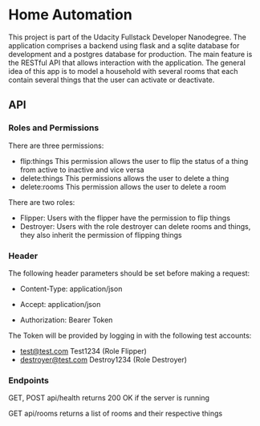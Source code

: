 # Home Automation

This project is part of the Udacity Fullstack Developer Nanodegree. The application comprises a backend using flask and a sqlite database for development and a postgres database for production. The main feature is the RESTful API that allows interaction with the application. The general idea of this app is to model a household with several rooms that each contain several things that the user can activate or deactivate.

## API

### Roles and Permissions
There are three permissions:
- flip:things This permission allows the user to flip the status of a thing from active to inactive and vice versa
- delete:things This permissions allows the user to delete a thing
- delete:rooms This permission allows the user to delete a room

There are two roles:
- Flipper: Users with the flipper have the permission to flip things
- Destroyer: Users with the role destroyer can delete rooms and things, they also inherit the permission of flipping things

### Header
The following header parameters should be set before making a request:
- Content-Type: application/json
- Accept: application/json

- Authorization: Bearer Token

The Token will be provided by logging in with the following test accounts:
- test@test.com Test1234 (Role Flipper)
- destroyer@test.com Destroy1234 (Role Destroyer)

### Endpoints

GET, POST api/health
returns 200 OK if the server is running

GET api/rooms
returns a list of rooms and their respective things




